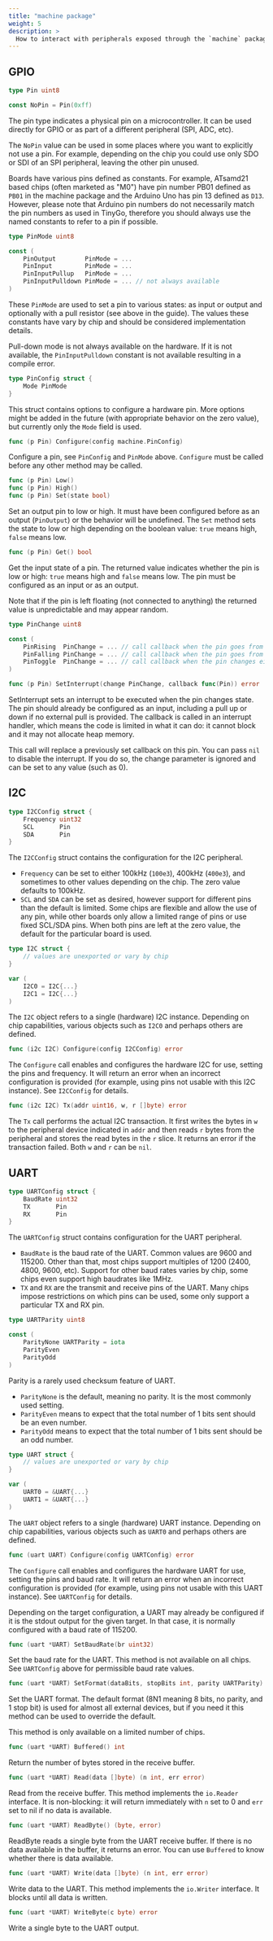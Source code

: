 ```yaml
---
title: "machine package"
weight: 5
description: >
  How to interact with peripherals exposed through the `machine` package.
---
```


## GPIO


```go
type Pin uint8

const NoPin = Pin(0xff)
```

The pin type indicates a physical pin on a microcontroller. It can be used directly for GPIO or as part of a different peripheral (SPI, ADC, etc).

The `NoPin` value can be used in some places where you want to explicitly not use a pin. For example, depending on the chip you could use only SDO or SDI of an SPI peripheral, leaving the other pin unused.

Boards have various pins defined as constants. For example, ATsamd21 based chips (often marketed as "M0") have pin number PB01 defined as `PB01` in the machine package and the Arduino Uno has pin 13 defined as `D13`. However, please note that Arduino pin numbers do not necessarily match the pin numbers as used in TinyGo, therefore you should always use the named constants to refer to a pin if possible.

```go
type PinMode uint8

const (
    PinOutput        PinMode = ...
    PinInput         PinMode = ...
    PinInputPullup   PinMode = ...
    PinInputPulldown PinMode = ... // not always available
)
```

These `PinMode` are used to set a pin to various states: as input or output and optionally with a pull resistor (see above in the guide). The values these constants have vary by chip and should be considered implementation details.

Pull-down mode is not always available on the hardware. If it is not available, the `PinInputPulldown` constant is not available resulting in a compile error.

```go
type PinConfig struct {
    Mode PinMode
}
```

This struct contains options to configure a hardware pin. More options might be added in the future (with appropriate behavior on the zero value), but currently only the `Mode` field is used.

```go
func (p Pin) Configure(config machine.PinConfig)
```

Configure a pin, see `PinConfig` and `PinMode` above. `Configure` must be called before any other method may be called.

```go
func (p Pin) Low()
func (p Pin) High()
func (p Pin) Set(state bool)
```

Set an output pin to low or high. It must have been configured before as an output (`PinOutput`) or the behavior will be undefined. The `Set` method sets the state to low or high depending on the boolean value: `true` means high, `false` means low.

```go
func (p Pin) Get() bool
```

Get the input state of a pin. The returned value indicates whether the pin is low or high: `true` means high and `false` means low. The pin must be configured as an input or as an output.

Note that if the pin is left floating (not connected to anything) the returned value is unpredictable and may appear random.

```go
type PinChange uint8

const (
    PinRising  PinChange = ... // call callback when the pin goes from low to high
    PinFalling PinChange = ... // call callback when the pin goes from high to low
    PinToggle  PinChange = ... // call callback when the pin changes either way
)

func (p Pin) SetInterrupt(change PinChange, callback func(Pin)) error
```

SetInterrupt sets an interrupt to be executed when the pin changes state. The pin should already be configured as an input, including a pull up or down if no external pull is provided. The callback is called in an interrupt handler, which means the code is limited in what it can do: it cannot block and it may not allocate heap memory.

This call will replace a previously set callback on this pin. You can pass `nil` to disable the interrupt. If you do so, the change parameter is ignored and can be set to any value (such as 0).


## I2C

```go
type I2CConfig struct {
    Frequency uint32
    SCL       Pin
    SDA       Pin
}
```

The `I2CConfig` struct contains the configuration for the I2C peripheral.

  * `Frequency` can be set to either 100kHz (`100e3`), 400kHz (`400e3`), and sometimes to other values depending on the chip. The zero value defaults to 100kHz.
  * `SCL` and `SDA` can be set as desired, however support for different pins than the default is limited. Some chips are flexible and allow the use of any pin, while other boards only allow a limited range of pins or use fixed SCL/SDA pins. When both pins are left at the zero value, the default for the particular board is used.

```go
type I2C struct {
    // values are unexported or vary by chip
}

var (
    I2C0 = I2C{...}
    I2C1 = I2C{...}
)
```

The `I2C` object refers to a single (hardware) I2C instance. Depending on chip capabilities, various objects such as `I2C0` and perhaps others are defined.

```go
func (i2c I2C) Configure(config I2CConfig) error
```

The `Configure` call enables and configures the hardware I2C for use, setting the pins and frequency. It will return an error when an incorrect configuration is provided (for example, using pins not usable with this I2C instance). See `I2CConfig` for details.

```go
func (i2c I2C) Tx(addr uint16, w, r []byte) error
```

The `Tx` call performs the actual I2C transaction. It first writes the bytes in `w` to the peripheral device indicated in `addr` and then reads `r` bytes from the peripheral and stores the read bytes in the `r` slice. It returns an error if the transaction failed. Both `w` and `r` can be `nil`.


## UART

```go
type UARTConfig struct {
    BaudRate uint32
    TX       Pin
    RX       Pin
}
```

The `UARTConfig` struct contains configuration for the UART peripheral.

  * `BaudRate` is the baud rate of the UART. Common values are 9600 and 115200. Other than that, most chips support multiples of 1200 (2400, 4800, 9600, etc). Support for other baud rates varies by chip, some chips even support high baudrates like 1MHz.
  * `TX` and `RX` are the transmit and receive pins of the UART. Many chips impose restrictions on which pins can be used, some only support a particular TX and RX pin.

```go
type UARTParity uint8

const (
    ParityNone UARTParity = iota
    ParityEven
    ParityOdd
)
```

Parity is a rarely used checksum feature of UART.

  * `ParityNone` is the default, meaning no parity. It is the most commonly used setting.
  * `ParityEven` means to expect that the total number of 1 bits sent should be an even number.
  * `ParityOdd` means to expect that the total number of 1 bits sent should be an odd number.

```go
type UART struct {
    // values are unexported or vary by chip
}

var (
    UART0 = &UART{...}
    UART1 = &UART{...}
)
```

The `UART` object refers to a single (hardware) UART instance. Depending on chip capabilities, various objects such as `UART0` and perhaps others are defined.

```go
func (uart UART) Configure(config UARTConfig) error
```

The `Configure` call enables and configures the hardware UART for use, setting the pins and baud rate. It will return an error when an incorrect configuration is provided (for example, using pins not usable with this UART instance). See `UARTConfig` for details.

Depending on the target configuration, a UART may already be configured if it is the stdout output for the given target. In that case, it is normally configured with a baud rate of 115200.

```go
func (uart *UART) SetBaudRate(br uint32)
```

Set the baud rate for the UART. This method is not available on all chips. See `UARTConfig` above for permissible baud rate values.

```go
func (uart *UART) SetFormat(dataBits, stopBits int, parity UARTParity) error
```

Set the UART format. The default format (8N1 meaning 8 bits, no parity, and 1 stop bit) is used for almost all external devices, but if you need it this method can be used to override the default.

This method is only available on a limited number of chips.

```go
func (uart *UART) Buffered() int
```

Return the number of bytes stored in the receive buffer.

```go
func (uart *UART) Read(data []byte) (n int, err error)
```

Read from the receive buffer. This method implements the `io.Reader` interface. It is non-blocking: it will return immediately with `n` set to 0 and `err` set to nil if no data is available.

```go
func (uart *UART) ReadByte() (byte, error)
```

ReadByte reads a single byte from the UART receive buffer. If there is no data available in the buffer, it returns an error. You can use `Buffered` to know whether there is data available.

```go
func (uart *UART) Write(data []byte) (n int, err error)
```

Write data to the UART. This method implements the `io.Writer` interface. It blocks until all data is written.

```go
func (uart *UART) WriteByte(c byte) error
```

Write a single byte to the UART output.

